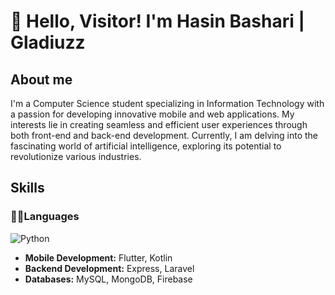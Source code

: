 # 👋 Hello, Visitor! I'm Hasin Bashari | Gladiuzz

## About me
I'm a Computer Science student specializing in Information Technology with a passion for developing innovative mobile and web applications. My interests lie in creating seamless and efficient user experiences through both front-end and back-end development. Currently, I am delving into the fascinating world of artificial intelligence, exploring its potential to revolutionize various industries.

## Skills

### 👨‍💻Languages
![Python](https://img.shields.io/badge/-Python-000?&logo=Python)



- **Mobile Development:** Flutter, Kotlin
- **Backend Development:** Express, Laravel
- **Databases:** MySQL, MongoDB, Firebase


